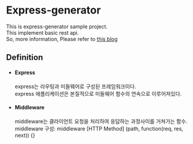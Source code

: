 # Express-generator

This is express-generator sample project.  
This implement basic rest api.   
So, more information, Please refer to
[this blog](https://medium.com/@final.lee) 


## Definition

- #### Express
   express는 라우팅과 미들웨어로 구성된 프레임워크이다.   
   express 애플리케이션은 본질적으로 미들웨어 함수의 연속으로 이루어져있다.   
   
- #### Middleware
    middleware는 클라이언트 요청을 처리하여 응답하는 과정사이를 거쳐가는 함수.   
    middleware 구성: middleware [HTTP Method] (path, function(req, res, next)) {}
